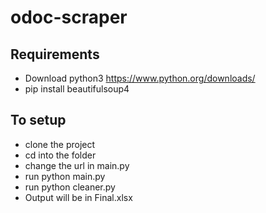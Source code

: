 # odoc-scraper

## Requirements
- Download python3 https://www.python.org/downloads/
- pip install beautifulsoup4

## To setup
- clone the project
- cd into the folder
- change the url in main.py
- run python main.py
- run python cleaner.py
- Output will be in Final.xlsx

